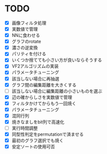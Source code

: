 # TODO

- [x] 画像フィルタ処理
- [x] 実数値で管理
- [x] NNに食わせる
- [x] グラフのrotate
- [x] 濃さの逆変換
- [x] パリティを付ける
- [x] いくつか捨てても小さい方が良いならそうする
- [x] VF2アルゴリズムの実装
- [x] パラメータチューニング
- [x] 該当しない場合に再抽選
- [x] グラフ間の編集距離を大きくする
- [ ] 該当しない場合に編集距離の小さいものを選ぶ
- [x] 辺の確からしさを実数値で管理
- [x] フィルタかけてからもう一回焼く
- [x] パラメータチューニング
- [x] 混同行列
- [x] 焼きなましをbit列で高速化
- [ ] 実行時間調整
- [x] 同型性判定をpermutationで済ませる
- [x] 最初のグラフ選択でも焼く
- [x] 安定ソートの使用可否
